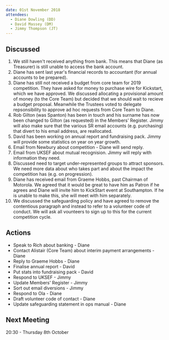 ```yaml
---
date: 01st November 2018
attendees:
  - Diane Dowling (DD)
  - David Massey (DM)
  - Jimmy Thompson (JT)
---
```


## Discussed

 1. We still haven't received anything from bank. This means that Diane (as Treasurer) is still unable to access the bank account. 
 2. Diane has sent last year's financial records to accountant (for annual accounts to be prepared). 
 3. Diane has still not received a budget from core team for 2019 competition. They have asked for money to purchase wire for Kickstart, which we have approved. We discussed allocating a provisional amount of money (to the Core Team) but decided that we should wait to recieve a budget proposal. Meanwhile the Trustees voted to delegate repsonsibility to approve ad hoc requests from Core Team to Diane.
 4. Rob Gilton (was Spanton) has been in touch and his surname has now been changed to Gilton (as requested) in the Members' Register. Jimmy will also make sure that the various SR email accounts (e.g. purchasing) that divert to his email address, are reallocated.
 5. David has been working on annual report and fundraising pack. Jimmy will provide some statistics on year on year growth.
 6. Email from Newbury about competition - Diane will send reply. 
 7. Email from UKSEF about mutual recognision. Jimmy will reply with information they need.
 8. Discussed need to target under-represented groups to attract sponsors. We need more data about who takes part and about the impact the competition has (e.g. on progression). 
 9. Diane has received email from Graeme Hobbs, past Chairman of Motorola. We agreed that it would be great to have him as Patron if he agrees and Diane will invite him to KickStart event at Southampton. If he is unable to make this, she will meet with him separately.
 10. We discussed the safeguarding policy and have agreed to remove the contentious paragraph and instead to refer to a volunteer code of conduct. We will ask all vounteers to sign up to this for the current competition cycle.
 
 

## Actions

 * Speak to Rich about banking - Diane
 * Contact Alistair (Core Team) about interim payment arrangements - Diane
 * Reply to Graeme Hobbs - Diane
 * Finalise annual report - David
 * Put stats into fundraising pack - David
 * Respond to UKSEF - Jimmy
 * Update Members' Register - Jimmy
 * Sort out email diversions - Jimmy
 * Respond to Ola - Diane
 * Draft volunteer code of contact - Diane
 * Update safeguarding statement in ops manual - Diane

## Next Meeting

20:30 - Thursday 8th October